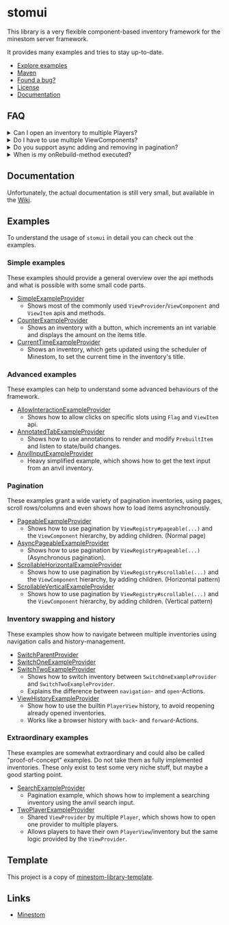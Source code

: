 # stomui

This library is a very flexible component-based inventory framework for the minestom server framework.

It provides many examples and tries to stay up-to-date.

- [Explore examples](/examples/src/main/java/eu/koboo/minestom/examples/stomui/views)
- [Maven](https://mvnrepository.com/artifact/eu.koboo/stomui)
- [Found a bug?](https://github.com/Koboo/stomui/issues)
- [License](LICENSE)
- [Documentation](https://github.com/Koboo/stomui/wiki/Documentation)

## FAQ

<details>
<summary>Can I open an inventory to multiple Players?</summary>
Yes and no. The actual inventories of Minestom are not really visible and backed by a PlayerView.
Every player gets an own PlayerView, by opening a ViewComponent, but you could open one ViewComponents
instance to multiple players, sharing the logic between multiple PlayerViews.
</details>

<details>
<summary>Do I have to use multiple ViewComponents?</summary>
No, you can create your inventories with only one ViewProvider. You are not forced
to use multiple ViewComponents, but it makes reusing logic within a ViewComponent easier.
</details>

<details>
<summary>Do you support async adding and removing in pagination?</summary>
Yes, the pagination is very flexible. There are several examples on how to use it. Just look up the
examples below.
</details>

<details>
<summary>When is my onRebuild-method executed?</summary>
The method `PlayerView#executeRebuild()` allows view components to rebuild by themselves. Check out the example
to see some usages for that. The method is also executed by the framework itself, if a new PlayerView is opened on a
view component.
</details>

## Documentation

Unfortunately, the actual documentation is still very small, but available in
the [Wiki](https://github.com/Koboo/stomui/wiki/Documentation).

## Examples

To understand the usage of `stomui` in detail you can check out the examples.

### Simple examples

These examples should provide a general overview over the api methods and what is possible with some small
code parts.

- [SimpleExampleProvider](/examples/src/main/java/eu/koboo/minestom/examples/stomui/views/SimpleExampleProvider.java)
    - Shows most of the commonly used `ViewProvider`/`ViewComponent` and `ViewItem` apis and methods.
- [CounterExampleProvider](/examples/src/main/java/eu/koboo/minestom/examples/stomui/views/CounterExampleProvider.java)
    - Shows an inventory with a button, which increments an int variable and displays the amount on the items title.
- [CurrentTimeExampleProvider](/examples/src/main/java/eu/koboo/minestom/examples/stomui/views/CurrentTimeExampleProvider.java)
    - Shows an inventory, which gets updated using the scheduler of Minestom, to set the current time in the inventory's
      title.

### Advanced examples

These examples can help to understand some advanced behaviours of the framework.

- [AllowInteractionExampleProvider](/examples/src/main/java/eu/koboo/minestom/examples/stomui/views/other/AllowInteractionExampleProvider.java)
    - Shows how to allow clicks on specific slots using ``Flag`` and `ViewItem` api.
- [AnnotatedTabExampleProvider](/examples/src/main/java/eu/koboo/minestom/examples/stomui/views/other/AnnotatedTabExampleProvider.java)
    - Shows how to use annotations to render and modify `PrebuiltItem` and listen to state/build changes.
- [AnvilInputExampleProvider](/examples/src/main/java/eu/koboo/minestom/examples/stomui/views/other/AnvilInputExampleProvider.java)
    - Heavy simplified example, which shows how to get the text input from an anvil inventory.

### Pagination

These examples grant a wide variety of pagination inventories, using pages, scroll rows/columns
and even shows how to load items asynchronously.

- [PageableExampleProvider](/examples/src/main/java/eu/koboo/minestom/examples/stomui/views/pagination/PageableExampleProvider.java)
    - Shows how to use pagination by `ViewRegistry#pageable(...)` and the `ViewComponent` hierarchy, by adding
      children. (Normal page)
- [AsyncPageableExampleProvider](/examples/src/main/java/eu/koboo/minestom/examples/stomui/views/pagination/AsyncPageableExampleProvider.java)
    - Shows how to use pagination by `ViewRegistry#pageable(...)` (Asynchronous pagination).
- [ScrollableHorizontalExampleProvider](/examples/src/main/java/eu/koboo/minestom/examples/stomui/views/pagination/ScrollableHorizontalExampleProvider.java)
    - Shows how to use pagination by `ViewRegistry#scrollable(...)` and the `ViewComponent` hierarchy, by adding
      children. (Horizontal pattern)
- [ScrollableVerticalExampleProvider](/examples/src/main/java/eu/koboo/minestom/examples/stomui/views/pagination/ScrollableVerticalExampleProvider.java)
    - Shows how to use pagination by `ViewRegistry#scrollable(...)` and the `ViewComponent` hierarchy, by adding
      children. (Vertical pattern)

### Inventory swapping and history

These examples show how to navigate between multiple inventories using navigation calls and history-management.

- [SwitchParentProvider](/examples/src/main/java/eu/koboo/minestom/examples/stomui/views/switching/SwitchParentProvider.java)
- [SwitchOneExampleProvider](/examples/src/main/java/eu/koboo/minestom/examples/stomui/views/switching/SwitchOneExampleProvider.java)
- [SwitchTwoExampleProvider](/examples/src/main/java/eu/koboo/minestom/examples/stomui/views/switching/SwitchTwoExampleProvider.java)
    - Shows how to switch inventory between `SwitchOneExampleProvider` and `SwitchTwoExampleProvider`.
    - Explains the difference between `navigation`- and `open`-Actions.
- [ViewHistoryExampleProvider](/examples/src/main/java/eu/koboo/minestom/examples/stomui/views/switching/ViewHistoryExampleProvider.java)
    - Show how to use the builtin `PlayerView` history, to avoid reopening already opened inventories.
    - Works like a browser history with `back`- and `forward`-Actions.

### Extraordinary examples

These examples are somewhat extraordinary and could also be called "proof-of-concept" examples.
Do not take them as fully implemented inventories.
These only exist to test some very niche stuff, but maybe a good starting point.

- [SearchExampleProvider](/examples/src/main/java/eu/koboo/minestom/examples/stomui/views/search/SearchExampleProvider.java)
    - Pagination example, which shows how to implement a searching inventory using the anvil search input.
- [TwoPlayerExampleProvider](/examples/src/main/java/eu/koboo/minestom/examples/stomui/views/multiview/TwoPlayerExampleProvider.java)
    - Shared `ViewProvider` by multiple `Player`, which shows how to open one provider to multiple players.
    - Allows players to have their own `PlayerView`/inventory but the same logic provided by the `ViewProvider`.

## Template

This project is a copy of [minestom-library-template](https://github.com/Koboo/minestom-library-template).

## Links

- [Minestom](https://minestom.net)